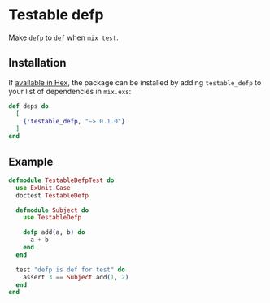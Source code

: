 # Testable defp

Make `defp` to `def` when `mix test`.

## Installation

If [available in Hex](https://hex.pm/docs/publish), the package can be installed
by adding `testable_defp` to your list of dependencies in `mix.exs`:

```elixir
def deps do
  [
    {:testable_defp, "~> 0.1.0"}
  ]
end
```

## Example

```elixir
defmodule TestableDefpTest do
  use ExUnit.Case
  doctest TestableDefp

  defmodule Subject do
    use TestableDefp

    defp add(a, b) do
      a + b
    end
  end

  test "defp is def for test" do
    assert 3 == Subject.add(1, 2)
  end
end
```

